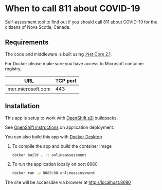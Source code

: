 # When to call 811 about COVID-19

Self-assesment tool to find out if you should call 811 about COVID-19 for the citizens of Nova Scotia, Canada.

## Requirements

The code and middleware is built using [.Net Core 2.1](https://en.wikipedia.org/wiki/.NET_Core).

For Docker please make sure you have access to Microsoft container registry.

| URL | TCP port |
|-----|----------|
|mcr.microsoft.com|443|

## Installation

This app is setup to work with [OpenShift s2i](https://github.com/redhat-developer/s2i-dotnetcore) buildpacks.

See [OpenShift instructions](https://docs.openshift.com/container-platform/4.3/applications/application_life_cycle_management/creating-applications-using-cli.html#remote) on application deployment.

You can also build this app with [Docker Desktop](https://www.docker.com/products/docker-desktop)

1. To compile the app and build the container image

    ```bash
    docker build . -t onlineassessment
    ```

2. To run the application locally on port 8080

    ```bash
    docker run -p 8080:80 onlineassessment
    ```

The site will be accessible via browser at [http://localhost:8080](http://localhost:8080)
